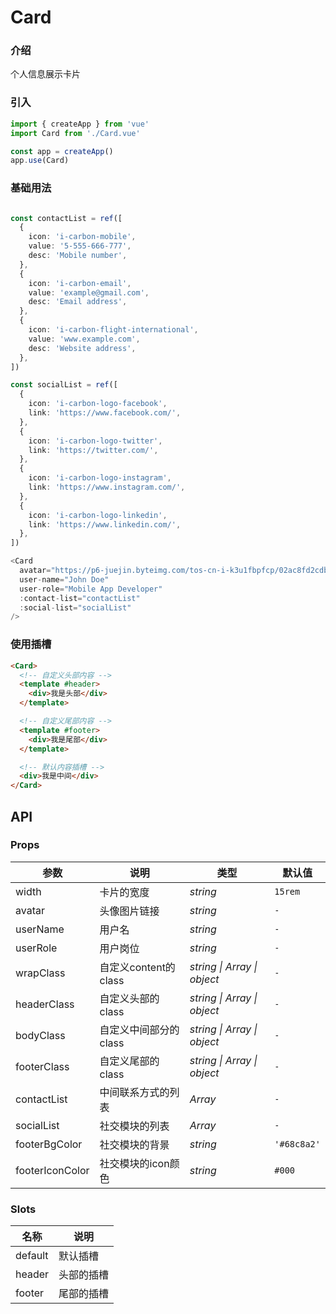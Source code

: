 # Card

### 介绍

个人信息展示卡片

### 引入

```js
import { createApp } from 'vue'
import Card from './Card.vue'

const app = createApp()
app.use(Card)
```

### 基础用法

```typescript

const contactList = ref([
  {
    icon: 'i-carbon-mobile',
    value: '5-555-666-777',
    desc: 'Mobile number',
  },
  {
    icon: 'i-carbon-email',
    value: 'example@gmail.com',
    desc: 'Email address',
  },
  {
    icon: 'i-carbon-flight-international',
    value: 'www.example.com',
    desc: 'Website address',
  },
])

const socialList = ref([
  {
    icon: 'i-carbon-logo-facebook',
    link: 'https://www.facebook.com/',
  },
  {
    icon: 'i-carbon-logo-twitter',
    link: 'https://twitter.com/',
  },
  {
    icon: 'i-carbon-logo-instagram',
    link: 'https://www.instagram.com/',
  },
  {
    icon: 'i-carbon-logo-linkedin',
    link: 'https://www.linkedin.com/',
  },
])

<Card
  avatar="https://p6-juejin.byteimg.com/tos-cn-i-k3u1fbpfcp/02ac8fd2cdb040f5bc7d73b562518d97~tplv-k3u1fbpfcp-watermark.image"
  user-name="John Doe"
  user-role="Mobile App Developer"
  :contact-list="contactList" 
  :social-list="socialList"
/>
```

### 使用插槽

```html
<Card>
  <!-- 自定义头部内容 -->
  <template #header>
    <div>我是头部</div>
  </template>

  <!-- 自定义尾部内容 -->
  <template #footer>
    <div>我是尾部</div>
  </template>

  <!-- 默认内容插槽 -->
  <div>我是中间</div>
</Card>
```

## API

### Props

| 参数   | 说明           | 类型      | 默认值 |
| ------ | -------------- | --------- | ------ |
| width  | 卡片的宽度       | _string_  | `15rem`    |
| avatar | 头像图片链接 | _string_ | `-` |
| userName | 用户名 | _string_ | `-` |
| userRole | 用户岗位 | _string_ | `-` |
| wrapClass | 自定义content的class | _string \| Array \| object_ | `-` |
| headerClass | 自定义头部的class | _string \| Array \| object_ | `-` |
| bodyClass | 自定义中间部分的class | _string \| Array \| object_ | `-` |
| footerClass | 自定义尾部的class | _string \| Array \| object_ | `-` |
| contactList | 中间联系方式的列表 | _Array_ | `-` |
| socialList | 社交模块的列表 | _Array_ | `-` |
| footerBgColor | 社交模块的背景 | _string_ | `'#68c8a2'` |
| footerIconColor | 社交模块的icon颜色 | _string_ | `#000` |

### Slots

| 名称    | 说明           |
| ------- | -------------- |
| default | 默认插槽       |
| header   | 头部的插槽 |
| footer   | 尾部的插槽 |

